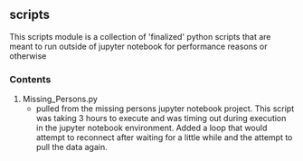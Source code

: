 ## scripts
This scripts module is a collection of 'finalized' python scripts that are meant to run outside of jupyter notebook for performance reasons or otherwise

### Contents
1. Missing_Persons.py
    - pulled from the missing persons jupyter notebook project. This script was taking 3 hours to execute and was timing out during execution in the jupyter notebook environment. Added a loop that would attempt to reconnect after waiting for a little while and the attempt to pull the data again.